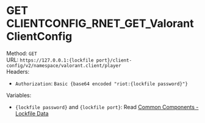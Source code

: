 <!-- This file is automatically generated! Do not edit it directly! See https://github.com/techchrism/valorant-api-docs/blob/trunk/contributing.md for more information. -->

# GET CLIENTCONFIG_RNET_GET_ValorantClientConfig

Method: `GET`  
URL: `https://127.0.0.1:{lockfile port}/client-config/v2/namespace/valorant.client/player`  
Headers:
 - `Authorization`: `Basic {base64 encoded "riot:{lockfile password}"}`

Variables:
 - `{lockfile password}` and `{lockfile port}`: Read [Common Components - Lockfile Data](../common-components.md#lockfile-data)

